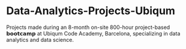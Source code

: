 # Data-Analytics-Projects-Ubiqum
Projects made during an 8-month on-site 800-hour project-based 𝗯𝗼𝗼𝘁𝗰𝗮𝗺𝗽 at Ubiqum Code Academy, Barcelona, specializing in data analytics and data science.
